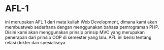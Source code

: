 # AFL-1
ini merupakan AFL 1 dari mata kuliah Web Development, dimana kami akan membuatweb sederhana dengan menggunakan bahasa pemrograman PHP. Disini kami akan menggunakan prinsip prinsip MVC yang merupakan penerapan dari prinsip OOP di semester yang lalu. AFL ini berisi tentang relasi dokter dan spesialisnya.
